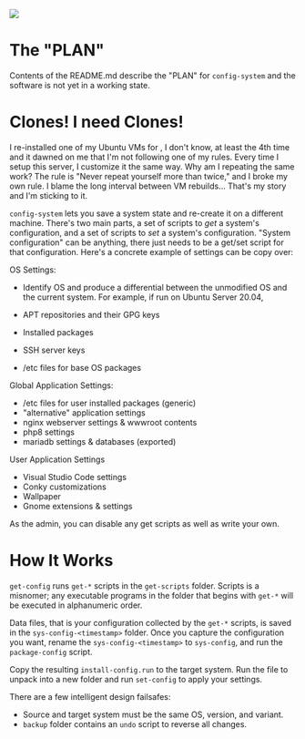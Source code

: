 ![](https://capsule-render.vercel.app/api?type=waving&section=header&color=gradient&height=320&fontColor=f0f0ff&desc=Rise%20of%20the%20Machines:%20Clones&text=config-system&fontSize=39)

#  The "PLAN"

Contents of the README.md describe the "PLAN" for `config-system` and the software is not yet in a working state.

# Clones!  I need Clones!

I re-installed one of my Ubuntu VMs for , I don't know, at least the 4th time and it dawned on me that I'm not following one of my rules.  Every time I setup this server, I customize it the same way.  Why am I repeating the same work?  The rule is "Never repeat yourself more than twice," and I broke my own rule.  I blame the long interval between VM rebuilds...  That's my story and I'm sticking to it.

`config-system` lets you save a system state and re-create it on a different machine. There's two main parts, a set of scripts to *get* a system's configuration, and a set of scripts to *set* a system's configuration.  "System configuration" can be anything, there just needs to be a get/set script for that configuration.  Here's a concrete example of settings can be copy over:

OS Settings:

- Identify OS and produce a differential between the unmodified OS and the current system.  For example, if run on Ubuntu Server 20.04, 

- APT repositories and their GPG keys
- Installed packages
- SSH server keys
- /etc files for base OS packages

Global Application Settings:

- /etc files for user installed packages (generic)
- "alternative" application settings
- nginx webserver settings & wwwroot contents
- php8 settings
- mariadb settings & databases (exported)

User Application Settings

- Visual Studio Code settings
- Conky customizations
- Wallpaper
- Gnome extensions & settings

As the admin, you can disable any get scripts as well as write your own.

# How It Works

`get-config` runs `get-*` scripts in the `get-scripts` folder.  Scripts is a misnomer; any executable programs in the folder that begins with `get-*` will be executed in alphanumeric order.

Data files, that is your configuration collected by the `get-*` scripts, is saved in the `sys-config-<timestamp>` folder.  Once you capture the configuration you want, rename the `sys-config-<timestamp>` to  `sys-config`, and run the `package-config` script.

Copy the resulting `install-config.run` to the target system.  Run the file to unpack into a new folder and run `set-config` to apply your settings.

There are a few intelligent design failsafes:

- Source and target system must be the same OS, version, and variant.
- `backup` folder contains an `undo` script to reverse all changes.